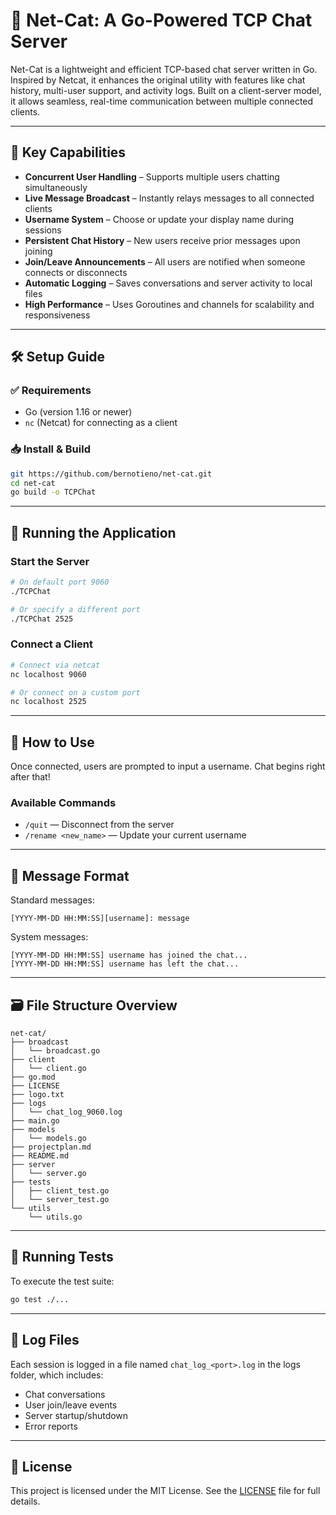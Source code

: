 # 🐾 Net-Cat: A Go-Powered TCP Chat Server

Net-Cat is a lightweight and efficient TCP-based chat server written in Go. Inspired by Netcat, it enhances the original utility with features like chat history, multi-user support, and activity logs. Built on a client-server model, it allows seamless, real-time communication between multiple connected clients.

---

## 🚀 Key Capabilities

- **Concurrent User Handling** – Supports multiple users chatting simultaneously  
- **Live Message Broadcast** – Instantly relays messages to all connected clients  
- **Username System** – Choose or update your display name during sessions  
- **Persistent Chat History** – New users receive prior messages upon joining  
- **Join/Leave Announcements** – All users are notified when someone connects or disconnects  
- **Automatic Logging** – Saves conversations and server activity to local files  
- **High Performance** – Uses Goroutines and channels for scalability and responsiveness  

---

## 🛠 Setup Guide

### ✅ Requirements

- Go (version 1.16 or newer)  
- `nc` (Netcat) for connecting as a client  

### 📥 Install & Build

```bash
git https://github.com/bernotieno/net-cat.git
cd net-cat
go build -o TCPChat
```

---

## 📡 Running the Application

### Start the Server

```bash
# On default port 9060
./TCPChat
```

```bash
# Or specify a different port
./TCPChat 2525
```

### Connect a Client

```bash
# Connect via netcat
nc localhost 9060
```
```bash
# Or connect on a custom port
nc localhost 2525
```

---

## 💬 How to Use

Once connected, users are prompted to input a username. Chat begins right after that!

### Available Commands

- `/quit` — Disconnect from the server  
- `/rename <new_name>` — Update your current username  

---

## 🧾 Message Format

Standard messages:
```
[YYYY-MM-DD HH:MM:SS][username]: message
```

System messages:
```
[YYYY-MM-DD HH:MM:SS] username has joined the chat...
[YYYY-MM-DD HH:MM:SS] username has left the chat...
```

---

## 🗃 File Structure Overview

```
net-cat/
├── broadcast
│   └── broadcast.go
├── client
│   └── client.go
├── go.mod
├── LICENSE
├── logo.txt
├── logs
│   └── chat_log_9060.log
├── main.go
├── models
│   └── models.go
├── projectplan.md
├── README.md
├── server
│   └── server.go
├── tests
│   ├── client_test.go
│   └── server_test.go
└── utils
    └── utils.go

```

---

## 🧪 Running Tests

To execute the test suite:

```bash
go test ./...
```

---

## 📝 Log Files

Each session is logged in a file named `chat_log_<port>.log` in the logs folder, which includes:

- Chat conversations  
- User join/leave events  
- Server startup/shutdown  
- Error reports  

---

## 📄 License

This project is licensed under the MIT License. See the [LICENSE](LICENSE) file for full details.

